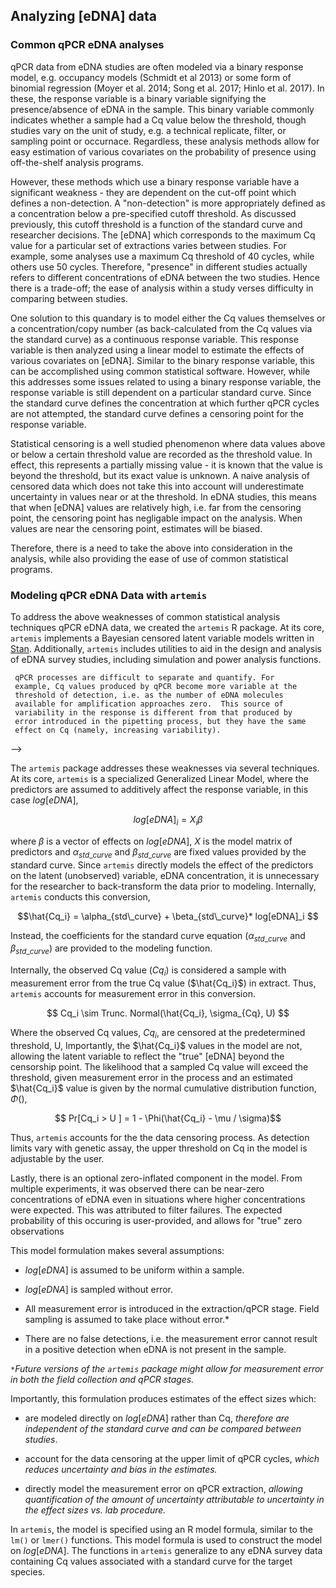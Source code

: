 ## Analyzing [eDNA] data

<!-- adapted from vignette -->

### Common qPCR eDNA analyses

qPCR data from eDNA studies are often modeled via a binary response
model, e.g. occupancy models (Schmidt et al 2013) or some form of
binomial regression (Moyer et al. 2014; Song et al. 2017; Hinlo et
al. 2017). In these, the response variable is a binary variable
signifying the presence/absence of eDNA in the sample. This binary
variable commonly indicates whether a sample had a Cq value below the
threshold, though studies vary on the unit of study, e.g. a technical
replicate, filter, or sampling point or occurnace. Regardless, these
analysis methods allow for easy estimation of various covariates on
the probability of presence using off-the-shelf analysis programs. 

However, these methods which use a binary response variable have a
significant weakness - they are dependent on the cut-off point which
defines a non-detection. A "non-detection" is more appropriately
defined as a concentration below a pre-specified cutoff threshold.  As
discussed previously, this cutoff threshold is a function of the
standard curve and researcher decisions. The [eDNA] which corresponds
to the maximum Cq value for a particular set of extractions varies
between studies.  For example, some analyses use a maximum Cq
threshold of 40 cycles, while others use 50 cycles. Therefore,
"presence" in different studies actually refers to different
concentrations of eDNA between the two studies. Hence there is a
trade-off; the ease of analysis within a study verses difficulty in
comparing between studies.

One solution to this quandary is to model either the Cq values
themselves or a concentration/copy number (as back-calculated from the
Cq values via the standard curve) as a continuous response variable.
This response variable is then analyzed using a linear model to
estimate the effects of various covariates on [eDNA].  Similar to the
binary response variable, this can be accomplished using common
statistical software. However, while this addresses some issues
related to using a binary response variable, the response variable is
still dependent on a particular standard curve. Since the standard
curve defines the concentration at which further qPCR cycles are not
attempted, the standard curve defines a censoring point for the
response variable.

Statistical censoring is a well studied phenomenon where data values
above or below a certain threshold value are recorded as the threshold
value. In effect, this represents a partially missing value - it is
known that the value is beyond the threshold, but its exact value is
unknown. A naive analysis of censored data which does not take this
into account will underestimate uncertainty in values near or at the
threshold. In eDNA studies, this means that when [eDNA] values are
relatively high, i.e. far from the censoring point, the censoring
point has negligable impact on the analysis. When values are near the
censoring point, estimates will be biased. 

Therefore, there is a need to take the above into consideration in the
analysis, while also providing the ease of use of common statistical
programs. 

### Modeling qPCR eDNA Data with `artemis`

To address the above weaknesses of common statistical analysis
techniques qPCR eDNA data, we created the `artemis` R package. At its
core, `artemis` implements a Bayesian censored latent variable models
written in [Stan](mc-stan.org).  Additionally, `artemis` includes
utilities to aid in the design and analysis of eDNA survey studies,
including simulation and power analysis functions. 

  <!-- 
  3. The potential sources of measurement error in the extraction and -->
     qPCR processes are difficult to separate and quantify. For
     example, Cq values produced by qPCR become more variable at the
     threshold of detection, i.e. as the number of eDNA molecules
     available for amplification approaches zero.  This source of
     variability in the response is different from that produced by
     error introduced in the pipetting process, but they have the same
     effect on Cq (namely, increasing variability).
-->

The `artemis` package addresses these weaknesses via several
techniques. At its core, `artemis` is a specialized Generalized Linear
Model, where the predictors are assumed to additively affect the
response variable, in this case $log[eDNA]$, 

$$ log[eDNA]_{i} = X_{i} \beta $$ 

where $\beta$ is a vector of effects on $log[eDNA]$, $X$ is the model
matrix of predictors and $\alpha_{std\_curve}$ and
$\beta_{std\_curve}$ are fixed values provided by the standard curve.
Since `artemis` directly models the
effect of the predictors on the latent (unobserved) variable, eDNA
concentration, it is unnecessary for the researcher to
back-transform the data prior to modeling. Internally, `artemis`
conducts this conversion, 

$$\hat{Cq_i} = \alpha_{std\_curve} + \beta_{std\_curve}* log[eDNA]_i  $$

Instead, the coefficients for the standard curve equation
($\alpha_{std\_curve}$ and $\beta_{std\_curve}$) are provided to the
modeling function.


Internally, the observed Cq value ($Cq_i$) is considered a sample with
measurement error from the true Cq value ($\hat{Cq_i}$) in
extract. Thus, `artemis` accounts for measurement error in this
conversion. 

$$ Cq_i \sim Trunc. Normal(\hat{Cq_i}, \sigma_{Cq}, U) $$

Where the observed Cq values, $Cq_i$, are censored at the
predetermined threshold, U, Importantly, the $\hat{Cq_i}$ values in
the model are not, allowing the latent variable to reflect the "true"
[eDNA] beyond the censorship point. The likelihood that a sampled Cq
value will exceed the threshold, given measurement error in the
process and an estimated $\hat{Cq_i}$ value is given by the normal
cumulative distribution function, $\Phi()$,

$$ Pr[Cq_i > U ] = 1 - \Phi(\hat{Cq_i} - \mu / \sigma)$$

Thus, `artemis` accounts for the the data censoring process. As
detection limits vary with genetic assay, the upper threshold on Cq in
the model is adjustable by the user. 

Lastly, there is an optional zero-inflated component in the model. From
multiple experiments, it was observed there can be near-zero
concentrations of eDNA even in situations where higher concentrations
were expected. This was attributed to filter failures. The expected
probability of this occuring is user-provided, and allows for "true"
zero observations
   
This model formulation makes several assumptions:
 
  - $log[eDNA]$ is assumed to be uniform within a sample.
  
  - $log[eDNA]$ is sampled without error.
  
  - All measurement error is introduced in the extraction/qPCR
    stage. Field sampling is assumed to take place without error.*
	
  - There are no false detections, i.e. the measurement error cannot
    result in a positive detection when eDNA is not present in the
    sample. 


*`*`Future versions of the `artemis` package might allow for measurement
error in both the field collection and qPCR stages.*

Importantly, this formulation produces estimates of the effect sizes
which:

  - are modeled directly on $log[eDNA]$ rather than Cq, *therefore are independent
	of the standard curve and can be compared between studies*.
  
  - account for the data censoring at the upper limit of qPCR
    cycles, *which reduces uncertainty and bias in the estimates.*
	
  - directly model the measurement error on qPCR extraction, *allowing
    quantification of the amount of uncertainty attributable to
    uncertainty in the effect sizes vs. lab procedure.*

In `artemis`, the model is specified using an R model formula, similar
to the `lm()` or `lmer()` functions. This model formula is used to
construct the model on $log[eDNA]$. The functions in `artemis`
generalize to any eDNA survey data containing Cq values associated
with a standard curve for the target species.
